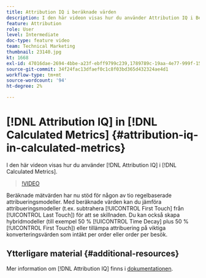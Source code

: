 ```yaml
---
title: Attribution IQ i beräknade värden
description: I den här videon visas hur du använder Attribution IQ i Beräknade mått.
feature: Attribution
role: User
level: Intermediate
doc-type: feature video
team: Technical Marketing
thumbnail: 23140.jpg
kt: 1668
exl-id: 47016dae-2694-4bbe-a23f-ebff9799c239,1789789c-19aa-4e77-999f-15fa11b7f858
source-git-commit: 34f24fac13dfaef0c1c8f03bd365d432324ae4d1
workflow-type: tm+mt
source-wordcount: '94'
ht-degree: 2%

---
```


# [!DNL Attribution IQ] in  [!DNL Calculated Metrics] {#attribution-iq-in-calculated-metrics}

I den här videon visas hur du använder [!DNL Attribution IQ] i [!DNL Calculated Metrics].

>[!VIDEO](https://video.tv.adobe.com/v/23140/?quality=12)

Beräknade mätvärden har nu stöd för någon av tio regelbaserade attribueringsmodeller. Med beräknade värden kan du jämföra attribueringsmodeller (t.ex. subtrahera [!UICONTROL First Touch] från [!UICONTROL Last Touch]) för att se skillnaden. Du kan också skapa hybridmodeller (till exempel 50 % [!UICONTROL Time Decay] plus 50 % [!UICONTROL First Touch]) eller tillämpa attribuering på viktiga konverteringsvärden som intäkt per order eller order per besök.

## Ytterligare material {#additional-resources}

Mer information om [!DNL Attribution IQ] finns i [dokumentationen](https://experienceleague.adobe.com/docs/analytics/analyze/analysis-workspace/attribution/overview.html).
